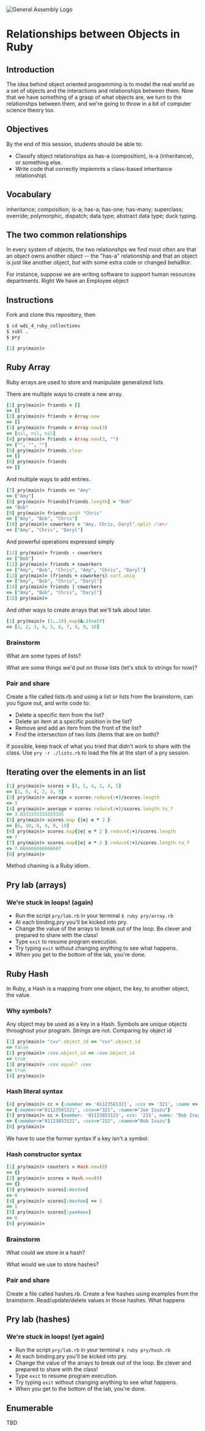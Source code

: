 ![General Assembly Logo](http://i.imgur.com/ke8USTq.png)

# Relationships between Objects in Ruby

## Introduction

The idea behind object oriented programming is to model the real world as a set of  objects and the interactions and relationships between them.  Now that we have something of a grasp of what objects are, we turn to the relationshps between them, and we're going to throw in a bit of computer science theory too.


## Objectives

By the end of this session, students should be able to:

- Classify object relationships as has-a (composition), is-a (inheritance), or something else.
- Write code that correctly implemnts a class-based inheritance relationship\  


## Vocabulary 

inheritance; composition; is-a; has-a; has-one; has-many; superclass; override; polymorphic, dispatch; data type; abstract data type; duck typing.

## The two common relationships

In every system of objects, the two relationshps we find most often are that an object owns another object -- the "has-a" relationship and that an object is just like another object, but with some extra code or changed beha9ior.

For instance, suppose we are writing software to support human resources departments.  Right We have an Employee object 


## Instructions

Fork and clone this repository, then

```bash
$ cd wdi_4_ruby_collections
$ subl .
$ pry
```

```ruby
[1] pry(main)>
```

## Ruby Array

Ruby arrays are used to store and manipulate generalized lists

There are multiple ways to create a new array.

```ruby
[1] pry(main)> friends = []
=> []
[2] pry(main)> friends = Array.new
=> []
[3] pry(main)> friends = Array.new(3)
=> [nil, nil, nil]
[4] pry(main)> friends = Array.new(3, "")
=> ["", "", ""]
[5] pry(main)> friends.clear
=> []
[6] pry(main)> friends
=> []
```

And multiple ways to add entries.

```ruby
[7] pry(main)> friends << "Amy"
=> ["Amy"]
[8] pry(main)> friends[friends.length] = "Bob"
=> "Bob"
[9] pry(main)> friends.push "Chris"
=> ["Amy", "Bob", "Chris"]
[10] pry(main)> coworkers = "Amy, Chris, Daryl".split /\W+/
=> ["Amy", "Chris", "Daryl"]
```

And powerful operations expressed simply

```ruby
[11] pry(main)> friends - coworkers
=> ["Bob"]
[12] pry(main)> friends + coworkers
=> ["Amy", "Bob", "Chris", "Amy", "Chris", "Daryl"]
[13] pry(main)> (friends + coworkers).sort.uniq
=> ["Amy", "Bob", "Chris", "Daryl"]
[14] pry(main)> friends | coworkers
=> ["Amy", "Bob", "Chris", "Daryl"]
[15] pry(main)>
```

And other ways to create arrays that we'll talk about later.

```ruby
[1] pry(main)> (1..10).map(&:itself)
=> [1, 2, 3, 4, 5, 6, 7, 8, 9, 10]
```

### Brainstorm

What are some types of lists?

What are some things we'd put on those lists (let's stick to strings for now)?

###  Pair and share

Create a file called lists.rb and using a list or lists from the brainstorm, can you figure out, and write code to:

- Delete a specific item from the list?
- Delete an item at a specific position in the list?
- Remove and add an item from the front of the list?
- Find the intersection of two lists (items that are on both)?

If possible, keep track of what you tried that didn't work to share with the class.  Use `pry -r ./lists.rb` to load the file at the start of a pry session.

## Iterating over the elements in an list

```ruby
[1] pry(main)> scores = [3, 5, 4, 2, 4, 5]
=> [3, 5, 4, 2, 4, 5]
[3] pry(main)> average = scores.reduce(:+)/scores.length
=> 3
[4] pry(main)> average = scores.reduce(:+)/scores.length.to_f
=> 3.8333333333333335
[5] pry(main)> scores.map {|e| e * 2 }
=> [6, 10, 8, 4, 8, 10]
[6] pry(main)> scores.map{|e| e * 2 }.reduce(:+)/scores.length
=> 7
[7] pry(main)> scores.map{|e| e * 2 }.reduce(:+)/scores.length.to_f
=> 7.666666666666667
[8] pry(main)>
```

Method chaining is a Ruby idiom.

## Pry lab (arrays)

### We're stuck in loops! (again)

- Run the script `pry/lab.rb` in your terminal  `$ ruby pry/array.rb`
- At each binding.pry you'll be kicked into pry.
- Change the value of the arrays to break out of the loop.  Be clever and prepared to share with the class!
- Type `exit` to resume program execution.
- Try typing `exit` without changing anything to see what happens.
- When you get to the bottom of the lab, you're done.

## Ruby Hash

In Ruby, a Hash is a mapping from one object, the key, to another object, the value.

### Why symbols?

Any object may be used as a key in a Hash.  Symbols are unique objects throughout your program.  Strings are not.  Comparing by object id

```ruby
[1] pry(main)> "cvv".object_id == "cvv".object_id
=> false
[2] pry(main)> :cvv.object_id == :cvv.object_id
=> true
[3] pry(main)> :cvv.equal? :cvv
=> true
[4] pry(main)>
```

### Hash literal syntax

```ruby
[4] pry(main)> cc = {:number => '01123581321', :ccv => '321', :name => "Joe Isuzu"}
=> {:number=>"01123581321", :ccv=>"321", :name=>"Joe Isuzu"}
[5] pry(main)> cc = {number: '01123853121', ccv: '231', name: "Bob Isuzu"}
=> {:number=>"01123853121", :ccv=>"231", :name=>"Bob Isuzu"}
[6] pry(main)>
```
We have to use the former syntax if a key isn't a symbol.

### Hash constructor syntax

```ruby
[1] pry(main)> counters = Hash.new(0)
=> {}
[2] pry(main)> scores = Hash.new(0)
=> {}
[3] pry(main)> scores[:boston]
=> 0
[4] pry(main)> scores[:boston] += 1
=> 1
[5] pry(main)> scores[:yankees]
=> 0
[6] pry(main)>
```

### Brainstorm

What could we store in a hash?

What would we use to store hashes?

###  Pair and share

Create a file called hashes.rb.  Create a few hashes using examples from the brainstorm.  Read/update/delete values in those hashes.  What happens

## Pry lab (hashes)

### We're stuck in loops! (yet again)

- Run the script `pry/lab.rb` in your terminal  `$ ruby pry/hash.rb`
- At each binding.pry you'll be kicked into pry.
- Change the value of the arrays to break out of the loop.  Be clever and prepared to share with the class!
- Type `exit` to resume program execution.
- Try typing `exit` without changing anything to see what happens.
- When you get to the bottom of the lab, you're done.


## Enumerable

TBD
